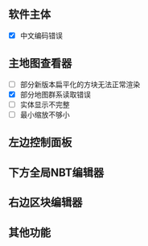 ## 软件主体

- [X] 中文编码错误

## 主地图查看器

- [ ] 部分新版本扁平化的方块无法正常渲染
- [X] 部分地图群系读取错误
- [ ] 实体显示不完整
- [ ] 最小缩放不够小

## 左边控制面板

## 下方全局NBT编辑器

## 右边区块编辑器

## 其他功能